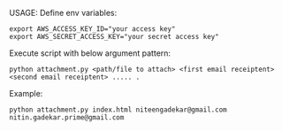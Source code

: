 USAGE: 
Define env variables: 
```
export AWS_ACCESS_KEY_ID="your access key"
export AWS_SECRET_ACCESS_KEY="your secret access key"
```
Execute script with below argument pattern: 
```
python attachment.py <path/file to attach> <first email receiptent> <second email receiptent> ..... .

```

Example: 
```
python attachment.py index.html niteengadekar@gmail.com nitin.gadekar.prime@gmail.com
```



